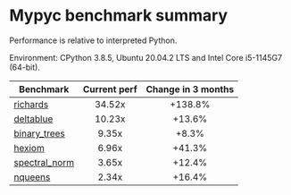 # Mypyc benchmark summary

Performance is relative to interpreted Python.

Environment: CPython 3.8.5, Ubuntu 20.04.2 LTS and Intel Core i5-1145G7 (64-bit).

| Benchmark | Current perf | Change in 3 months |
| --- | :---: | :---: |
| [richards](benchmarks/richards.md) | 34.52x | +138.8% |
| [deltablue](benchmarks/deltablue.md) | 10.23x | +13.6% |
| [binary_trees](benchmarks/binary_trees.md) | 9.35x | +8.3% |
| [hexiom](benchmarks/hexiom.md) | 6.96x | +41.3% |
| [spectral_norm](benchmarks/spectral_norm.md) | 3.65x | +12.4% |
| [nqueens](benchmarks/nqueens.md) | 2.34x | +16.4% |
